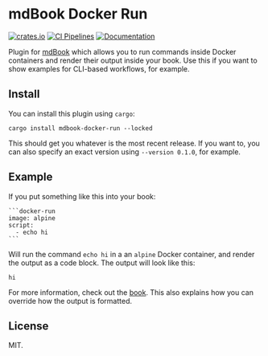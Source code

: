 # mdBook Docker Run

[![crates.io](https://img.shields.io/crates/v/mdbook-docker-run.svg)](https://crates.io/crates/mdbook-docker-run)
[![CI Pipelines](https://gitlab.com/xfbs/mdbook-docker-run/badges/main/pipeline.svg)](https://gitlab.com/xfbs/mdbook-docker-run/-/pipelines)
[![Documentation](https://img.shields.io/badge/docs-nightly-brightgreen)][book]

Plugin for [mdBook][mdbook] which allows you to run commands inside Docker
containers and render their output inside your book. Use this if you want to
show examples for CLI-based workflows, for example.

## Install

You can install this plugin using `cargo`:

    cargo install mdbook-docker-run --locked

This should get you whatever is the most recent release. If you want to, you
can also specify an exact version using `--version 0.1.0`, for example.

## Example

If you put something like this into your book:

~~~
```docker-run
image: alpine
script:
  - echo hi
```
~~~

Will run the command `echo hi` in a an `alpine` Docker container, and render
the output as a code block. The output will look like this:

```
hi
```

For more information, check out the [book][]. This also explains how you can
override how the output is formatted.

## License

MIT.

[mdbook]: https://rust-lang.github.io/mdBook/
[book]: https://xfbs.gitlab.io/mdbook-docker-run
